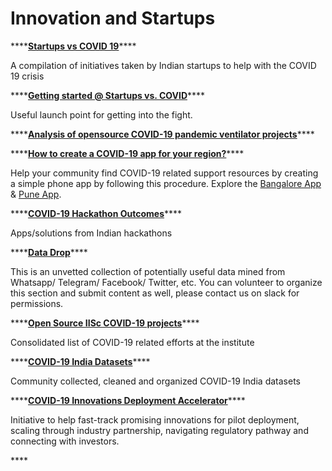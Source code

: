 # Innovation and Startups

\*\*\*\*[**Startups vs COVID 19**](https://docs.google.com/spreadsheets/d/1FsjIvLB6I873YDQAwoPHzCqP0NYL6gucBrDpJKyAldI/edit#gid=0)\*\*\*\*

A compilation of initiatives taken by Indian startups to help with the COVID 19 crisis

\*\*\*\*[**Getting started @ Startups vs. COVID**](https://www.notion.so/Getting-Started-Startups-Vs-COVID-44e6a8fb8ddc44d78f4bf72893d884ec)\*\*\*\*

Useful launch point for getting into the fight.

\*\*\*\*[**Analysis of opensource COVID-19 pandemic ventilator projects**](https://docs.google.com/spreadsheets/d/e/2PACX-1vTYAfldxoIiO46VAWH1NlhrwFBn9mguqS2bh1spnLEu4AVVN1cj1vaEm6vOp5Z6UnaAbUwd8dslCXdM/pubhtml#)\*\*\*\*

\*\*\*\*[**How to create a COVID-19 app for your region?**](https://docs.google.com/document/d/1T_wP4hue0xIzfLCDlGza0-mZQ1SnXLhXW8Hzp7dfOzE/edit#heading=h.gdpwagieen0s)\*\*\*\*

Help your community find COVID-19 related support resources by creating a simple phone app by following this procedure. Explore the [Bangalore App](https://covid19blr.glideapp.io/) & [Pune App](https://punecovid.glideapp.io/).

\*\*\*\*[**COVID-19 Hackathon Outcomes**](https://docs.google.com/document/d/1gKHIW8FHmYuVavriRGl2z4vnHXDUmIzGUP1YBFQbdfw/edit?usp=sharing)\*\*\*\*

Apps/solutions from Indian hackathons

\*\*\*\*[**Data Drop**](https://drive.google.com/drive/folders/1LQV4ihB2OeEwZl1zx2dlVpqhzFbVBl0t?usp=sharing)\*\*\*\*

This is an unvetted collection of potentially useful data mined from Whatsapp/ Telegram/ Facebook/ Twitter, etc. You can volunteer to organize this section and submit content as well, please contact us on slack for permissions.

\*\*\*\*[**Open Source IISc COVID-19 projects**](https://covid19.iisc.ac.in/)\*\*\*\*

Consolidated list of COVID-19 related efforts at the institute

\*\*\*\*[**COVID-19 India Datasets**](http://projects.datameet.org/covid19/)\*\*\*\*

Community collected, cleaned and organized COVID-19 India datasets

\*\*\*\*[**COVID-19 Innovations Deployment Accelerator**](http://www.ccamp.res.in/covid-19-innovations-deployment-accelerator)\*\*\*\*

Initiative to help fast-track promising innovations for pilot deployment, scaling through industry partnership, navigating regulatory pathway and connecting with investors.

\*\*\*\*

